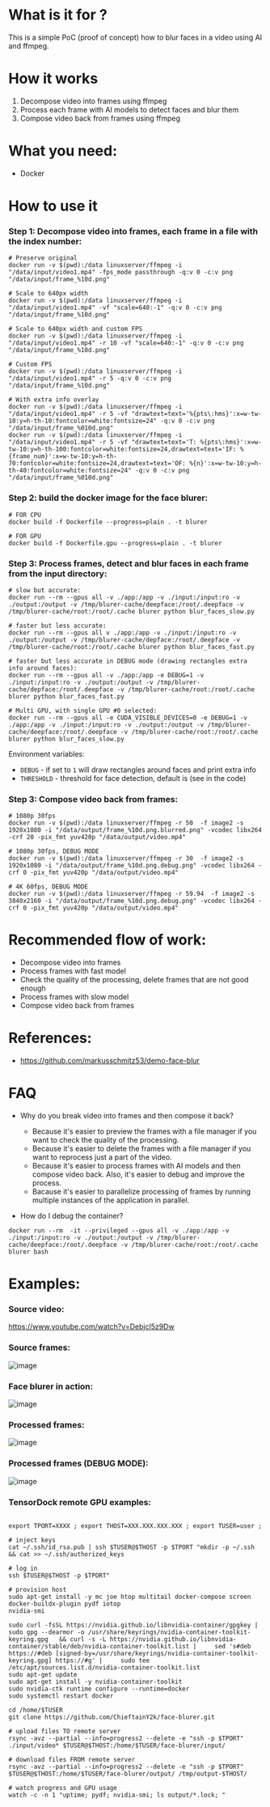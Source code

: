 # What is it for ?

This is a simple PoC (proof of concept) how to blur faces in a video using AI and ffmpeg.

# How it works

1. Decompose video into frames using ffmpeg
2. Process each frame with AI models to detect faces and blur them
3. Compose video back from frames using ffmpeg

# What you need:

* Docker

# How to use it

### Step 1: Decompose video into frames, each frame in a file with the index number:
```
# Preserve original
docker run -v $(pwd):/data linuxserver/ffmpeg -i "/data/input/video1.mp4" -fps_mode passthrough -q:v 0 -c:v png "/data/input/frame_%10d.png"

# Scale to 640px width
docker run -v $(pwd):/data linuxserver/ffmpeg -i "/data/input/video1.mp4" -vf "scale=640:-1" -q:v 0 -c:v png "/data/input/frame_%10d.png"

# Scale to 640px width and custom FPS
docker run -v $(pwd):/data linuxserver/ffmpeg -i "/data/input/video1.mp4" -r 10 -vf "scale=640:-1" -q:v 0 -c:v png "/data/input/frame_%10d.png"

# Custom FPS
docker run -v $(pwd):/data linuxserver/ffmpeg -i "/data/input/video1.mp4" -r 5 -q:v 0 -c:v png "/data/input/frame_%10d.png"

# With extra info overlay
docker run -v $(pwd):/data linuxserver/ffmpeg -i "/data/input/video1.mp4" -r 5 -vf "drawtext=text='%{pts\:hms}':x=w-tw-10:y=h-th-10:fontcolor=white:fontsize=24" -q:v 0 -c:v png "/data/input/frame_%010d.png"
docker run -v $(pwd):/data linuxserver/ffmpeg -i "/data/input/video1.mp4" -r 5 -vf "drawtext=text='T: %{pts\:hms}':x=w-tw-10:y=h-th-100:fontcolor=white:fontsize=24,drawtext=text='IF: %{frame_num}':x=w-tw-10:y=h-th-70:fontcolor=white:fontsize=24,drawtext=text='OF: %{n}':x=w-tw-10:y=h-th-40:fontcolor=white:fontsize=24" -q:v 0 -c:v png "/data/input/frame_%010d.png"
```

### Step 2: build the docker image for the face blurer:
```
# FOR CPU
docker build -f Dockerfile --progress=plain . -t blurer

# FOR GPU 
docker build -f Dockerfile.gpu --progress=plain . -t blurer 
```

### Step 3: Process frames, detect and blur faces in each frame from the input directory:
```
# slow but accurate:
docker run --rm --gpus all -v ./app:/app -v ./input:/input:ro -v ./output:/output -v /tmp/blurer-cache/deepface:/root/.deepface -v /tmp/blurer-cache/root:/root/.cache blurer python blur_faces_slow.py

# faster but less accurate:
docker run --rm --gpus all v ./app:/app -v ./input:/input:ro -v ./output:/output -v /tmp/blurer-cache/depface:/root/.deepface -v /tmp/blurer-cache/root:/root/.cache blurer python blur_faces_fast.py

# faster but less accurate in DEBUG mode (drawing rectangles extra info around faces):
docker run --rm --gpus all -v ./app:/app -e DEBUG=1 -v ./input:/input:ro -v ./output:/output -v /tmp/blurer-cache/depface:/root/.deepface -v /tmp/blurer-cache/root:/root/.cache blurer python blur_faces_fast.py

# Multi GPU, with single GPU #0 selected:
docker run --rm --gpus all -e CUDA_VISIBLE_DEVICES=0 -e DEBUG=1 -v ./app:/app -v ./input:/input:ro -v ./output:/output -v /tmp/blurer-cache/deepface:/root/.deepface -v /tmp/blurer-cache/root:/root/.cache blurer python blur_faces_slow.py 
```

Environment variables:
* `DEBUG` - if set to `1` will draw rectangles around faces and print extra info
* `THRESHOLD` - threshold for face detection, default is (see in the code)

### Step 3: Compose video back from frames:
```
# 1080p 30fps
docker run -v $(pwd):/data linuxserver/ffmpeg -r 50  -f image2 -s 1920x1080 -i "/data/output/frame_%10d.png.blurred.png" -vcodec libx264 -crf 20 -pix_fmt yuv420p "/data/output/video.mp4"

# 1080p 30fps, DEBUG MODE
docker run -v $(pwd):/data linuxserver/ffmpeg -r 30  -f image2 -s 1920x1080 -i "/data/output/frame_%10d.png.debug.png" -vcodec libx264 -crf 0 -pix_fmt yuv420p "/data/output/video.mp4"

# 4K 60fps, DEBUG MODE
docker run -v $(pwd):/data linuxserver/ffmpeg -r 59.94  -f image2 -s 3840x2160 -i "/data/output/frame_%10d.png.debug.png" -vcodec libx264 -crf 0 -pix_fmt yuv420p "/data/output/video.mp4"
```


# Recommended flow of work:
* Decompose video into frames
* Process frames with fast model
* Check the quality of the processing, delete frames that are not good enough
* Process frames with slow model
* Compose video back from frames 

# References:
* https://github.com/markusschmitz53/demo-face-blur

# FAQ

* Why do you break video into frames and then compose it back?
  * Because it's easier to preview the frames with a file manager if you want to check the quality of the processing.
  * Because it's easier to delete the frames with a file manager if you want to reprocess just a part of the video.
  * Because it's easier to process frames with AI models and then compose video back. Also, it's easier to debug and improve the process.
  * Bacause it's easier to parallelize processing of frames by running multiple instances of the application in parallel.

* How do I debug the container?
```
docker run --rm  -it --privileged --gpus all -v ./app:/app -v ./input:/input:ro -v ./output:/output -v /tmp/blurer-cache/deepface:/root/.deepface -v /tmp/blurer-cache/root:/root/.cache blurer bash
```

# Examples:

### Source video:
 
https://www.youtube.com/watch?v=Debjcl5z9Dw 

### Source frames:

![image](https://github.com/user-attachments/assets/1cfc54bc-e62b-4494-8317-2470775c180c)

### Face blurer in action:

![image](https://github.com/user-attachments/assets/4cc09d54-09f7-47e6-b5de-1a0902cbc26e)


### Processed frames:

![image](https://github.com/user-attachments/assets/d8c5ded2-f60c-4651-abb7-6275118f069b)


### Processed frames (DEBUG MODE):

![image](https://github.com/user-attachments/assets/355871dd-30da-48b8-b89d-58f6a950331a)



### TensorDock remote GPU examples:

```

export TPORT=XXXX ; export THOST=XXX.XXX.XXX.XXX ; export TUSER=user ;

# inject keys
cat ~/.ssh/id_rsa.pub | ssh $TUSER@$THOST -p $TPORT "mkdir -p ~/.ssh && cat >> ~/.ssh/authorized_keys

# log in
ssh $TUSER@$THOST -p $TPORT"
 
# provision host
sudo apt-get install -y mc joe htop multitail docker-compose screen docker-buildx-plugin pydf iotop
nvidia-smi

sudo curl -fsSL https://nvidia.github.io/libnvidia-container/gpgkey | sudo gpg --dearmor -o /usr/share/keyrings/nvidia-container-toolkit-keyring.gpg   && curl -s -L https://nvidia.github.io/libnvidia-container/stable/deb/nvidia-container-toolkit.list |     sed 's#deb https://#deb [signed-by=/usr/share/keyrings/nvidia-container-toolkit-keyring.gpg] https://#g' |     sudo tee /etc/apt/sources.list.d/nvidia-container-toolkit.list
sudo apt-get update
sudo apt-get install -y nvidia-container-toolkit
sudo nvidia-ctk runtime configure --runtime=docker
sudo systemctl restart docker

cd /home/$TUSER
git clone https://github.com/ChieftainY2k/face-blurer.git

# upload files TO remote server
rsync -avz --partial --info=progress2 --delete -e "ssh -p $TPORT" ./input/video* $TUSER@$THOST:/home/$TUSER/face-blurer/input/

# download files FROM remote server
rsync -avz --partial --info=progress2 --delete -e "ssh -p $TPORT" $TUSER@$THOST:/home/$TUSER/face-blurer/output/ /tmp/output-$THOST/

# watch progress and GPU usage
watch -c -n 1 "uptime; pydf; nvidia-smi; ls output/*.lock; "

```